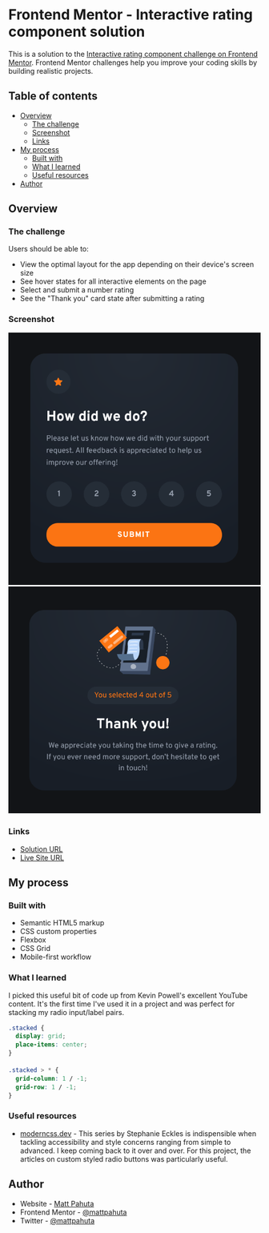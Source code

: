 # Frontend Mentor - Interactive rating component solution

This is a solution to the [Interactive rating component challenge on Frontend Mentor](https://www.frontendmentor.io/challenges/interactive-rating-component-koxpeBUmI). Frontend Mentor challenges help you improve your coding skills by building realistic projects. 

## Table of contents

- [Overview](#overview)
  - [The challenge](#the-challenge)
  - [Screenshot](#screenshot)
  - [Links](#links)
- [My process](#my-process)
  - [Built with](#built-with)
  - [What I learned](#what-i-learned)
  - [Useful resources](#useful-resources)
- [Author](#author)

## Overview

### The challenge

Users should be able to:

- View the optimal layout for the app depending on their device's screen size
- See hover states for all interactive elements on the page
- Select and submit a number rating
- See the "Thank you" card state after submitting a rating

### Screenshot

![Rating Card](./images/project-ss-01.png)
![Confirmation Card](./images/project-ss-02.png)


### Links

- [Solution URL](https://www.frontendmentor.io/solutions/interactive-rating-component-using-css-grid-and-javascript-APQtGNXdeC)
- [Live Site URL](https://interactive-rating-component-zeta-rose.vercel.app/)

## My process

### Built with

- Semantic HTML5 markup
- CSS custom properties
- Flexbox
- CSS Grid
- Mobile-first workflow

### What I learned

I picked this useful bit of code up from Kevin Powell's excellent YouTube content. It's the first time I've used it in a project and was perfect for stacking my radio input/label pairs.

```css
.stacked {
  display: grid;
  place-items: center; 
}

.stacked > * {
  grid-column: 1 / -1;
  grid-row: 1 / -1;
}
```

### Useful resources

- [moderncss.dev](https://www.moderncss.dev) - This series by Stephanie Eckles is indispensible when tackling accessibility and style concerns ranging from simple to advanced. I keep coming back to it over and over. For this project, the articles on custom styled radio buttons was particularly useful. 

## Author

- Website - [Matt Pahuta](https://www.mattpahuta.com)
- Frontend Mentor - [@mattpahuta](https://www.frontendmentor.io/profile/MattPahuta)
- Twitter - [@mattpahuta](https://www.twitter.com/MattPahuta)

